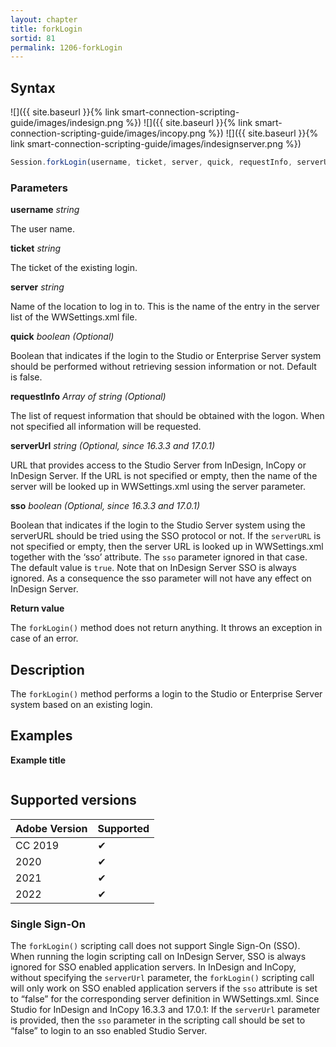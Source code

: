 ```yaml
---
layout: chapter
title: forkLogin
sortid: 81
permalink: 1206-forkLogin
---
```

## Syntax

![]({{ site.baseurl }}{% link smart-connection-scripting-guide/images/indesign.png %}) ![]({{ site.baseurl }}{% link smart-connection-scripting-guide/images/incopy.png %}) ![]({{ site.baseurl }}{% link smart-connection-scripting-guide/images/indesignserver.png %})
```javascript
Session.forkLogin(username, ticket, server, quick, requestInfo, serverUrl, sso);
```

### Parameters

**username** *string*

The user name.

**ticket** *string*

The ticket of the existing login.

**server** *string*

Name of the location to log in to. This is the name of the entry in the server list of the WWSettings.xml file.

**quick** *boolean (Optional)*

Boolean that indicates if the login to the Studio or Enterprise Server system should be performed without retrieving session information or not. Default is false.

**requestInfo** *Array of string  (Optional)*

The list of request information that should be obtained with the logon. When not specified all information will be requested.

**serverUrl** *string  (Optional, since 16.3.3 and 17.0.1)*

URL that provides access to the Studio Server from InDesign, InCopy or InDesign Server. If the URL is not specified or empty, then the name of the server will be looked up in WWSettings.xml using the server parameter. 

**sso** *boolean  (Optional, since 16.3.3 and 17.0.1)*

Boolean that indicates if the login to the Studio Server system using the serverURL should be tried using the SSO protocol or not. 
If the `serverURL` is not specified or empty, then the server URL is looked up in WWSettings.xml together with the ‘sso’ attribute. The `sso` parameter ignored in that case. 
The default value is `true`. 
Note that on InDesign Server SSO is always ignored. As a consequence the sso parameter will not have any effect on InDesign Server.


**Return value**

The `forkLogin()` method does not return anything. It throws an exception in case of an error.

## Description

The `forkLogin()` method performs a login to the Studio or Enterprise Server system based on an existing login.

## Examples

**Example title**

```javascript

```

## Supported versions

| Adobe Version | Supported |
|---------------|-----------|
| CC 2019       | ✔         |
| 2020          | ✔         |
| 2021          | ✔         |
| 2022          | ✔         |

### Single Sign-On

The `forkLogin()` scripting call does not support Single Sign-On (SSO). When running the login scripting call on InDesign Server, SSO is always ignored for SSO enabled application servers. 
In InDesign and InCopy, without specifying the `serverUrl` parameter, the `forkLogin()` scripting call will only work on SSO enabled application servers if the `sso` attribute is set to “false” for the corresponding server definition in WWSettings.xml. 
Since Studio for InDesign and InCopy 16.3.3 and 17.0.1: If the `serverUrl` parameter is provided, then the `sso` parameter in the scripting call should be set to “false” to login to an sso enabled Studio Server.

